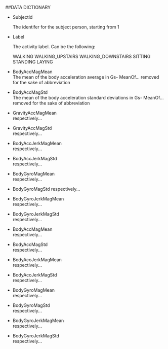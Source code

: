 ##DATA DICTIONARY

* SubjectId

    The identifer for the subject person, starting from 1

* Label

    The activity label. Can be the following:
    
     WALKING
     WALKING_UPSTAIRS
     WALKING_DOWNSTAIRS
     SITTING
     STANDING
     LAYING

* BodyAccMagMean      
    The mean of the body acceleration average in Gs- MeanOf... removed for the sake of abbreviation

* BodyAccMagStd   
    The mean of the body acceleration standard deviations in Gs- MeanOf... removed for the sake of abbreviation

* GravityAccMagMean   
    respectively...

* GravityAccMagStd    
    respectively...

* BodyAccJerkMagMean    
     respectively...

* BodyAccJerkMagStd   
    respectively...

* BodyGyroMagMean   
     respectively...

* BodyGyroMagStd
     respectively...

* BodyGyroJerkMagMean   
    respectively...

* BodyGyroJerkMagStd    
    respectively...

* BodyAccMagMean    
     respectively...

* BodyAccMagStd   
     respectively...

* BodyAccJerkMagMean    
     respectively...

* BodyAccJerkMagStd   
     respectively...

* BodyGyroMagMean    
    respectively...

* BodyGyroMagStd    
     respectively...

* BodyGyroJerkMagMean   
    respectively...

* BodyGyroJerkMagStd    
    respectively...
